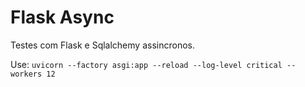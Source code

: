 # Flask Async

Testes com Flask e Sqlalchemy assincronos.


Use:
`uvicorn --factory asgi:app --reload --log-level critical --workers 12`